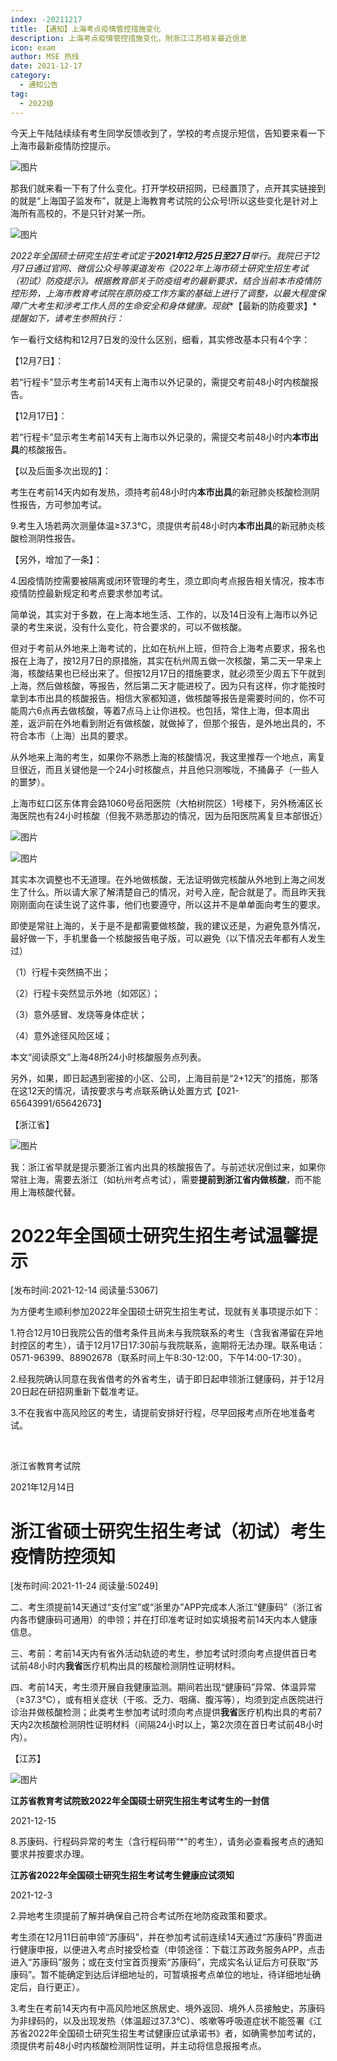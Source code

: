 ```yaml
---
index: -20211217
title: 【通知】上海考点疫情管控措施变化
description: 上海考点疫情管控措施变化，附浙江江苏相关最近信息
icon: exam
author: MSE 热线
date: 2021-12-17
category:
  - 通知公告
tag:
  - 2022级
---
```


今天上午陆陆续续有考生同学反馈收到了，学校的考点提示短信，告知要来看一下上海市最新疫情防控提示。

![图片](https://zhuye-1308301598.file.myqcloud.com/markdown/640-20220501144234534.jpeg)

那我们就来看一下有了什么变化。打开学校研招网，已经置顶了，点开其实链接到的就是“上海国子监发布”，就是上海教育考试院的公众号!所以这些变化是针对上海所有高校的，不是只针对某一所。

![图片](https://zhuye-1308301598.file.myqcloud.com/markdown/640-20220501144234644.png)

*2022年全国硕士研究生招生考试定于**2021年12月25日至27日**举行。我院已于12月7日通过官网、微信公众号等渠道发布《2022年上海市硕士研究生招生考试（初试）防疫提示》。根据教育部关于防疫组考的最新要求，结合当前本市疫情防控形势，上海市教育考试院在原防疫工作方案的基础上进行了调整，以最大程度保障广大考生和涉考工作人员的生命安全和身体健康。现就**【最新的防疫要求】**提醒如下，请考生参照执行：*

乍一看行文结构和12月7日发的没什么区别，细看，其实修改基本只有4个字：

【12月7日】：

若“行程卡”显示考生考前14天有上海市以外记录的，需提交考前48小时内核酸报告。

【12月17日】：

若“行程卡”显示考生考前14天有上海市以外记录的，需提交考前48小时内**本市出具**的核酸报告。

【以及后面多次出现的】：

考生在考前14天内如有发热，须持考前48小时内**本市出具**的新冠肺炎核酸检测阴性报告，方可参加考试。

9.考生入场若两次测量体温≥37.3℃，须提供考前48小时内**本市出具**的新冠肺炎核酸检测阴性报告。

【另外，增加了一条】：

4.因疫情防控需要被隔离或闭环管理的考生，须立即向考点报告相关情况，按本市疫情防控最新规定和考点要求参加考试。

简单说，其实对于多数，在上海本地生活、工作的，以及14日没有上海市以外记录的考生来说，没有什么变化，符合要求的，可以不做核酸。

但对于考前从外地来上海考试的，比如在杭州上班，但符合上海考点要求，报名也报在上海了，按12月7日的原措施，其实在杭州周五做一次核酸，第二天一早来上海，核酸结果也已经出来了。但按12月17日的措施要求，就必须至少周五下午就到上海，然后做核酸，等报告，然后第二天才能进校了。因为只有这样，你才能按时拿到本市出具的核酸报告。相信大家都知道，做核酸等报告是需要时间的，你不可能周六6点再去做核酸，等着7点马上让你进校。也包括，常住上海，但本周出差，返沪前在外地看到附近有做核酸，就做掉了，但那个报告，是外地出具的，不符合本市（上海）出具的要求。



从外地来上海的考生，如果你不熟悉上海的核酸情况，我这里推荐一个地点，离复旦很近，而且关键他是一个24小时核酸点，并且他只测喉咙，不捅鼻子（一些人的噩梦）。



上海市虹口区东体育会路1060号岳阳医院（大柏树院区）1号楼下，另外杨浦区长海医院也有24小时核酸（但我不熟悉那边的情况，因为岳阳医院离复旦本部很近）

![图片](https://zhuye-1308301598.file.myqcloud.com/markdown/640-20220501144234787.png)

![图片](https://zhuye-1308301598.file.myqcloud.com/markdown/640-20220501144234870.png)



其实本次调整也不无道理。在外地做核酸，无法证明做完核酸从外地到上海之间发生了什么。所以请大家了解清楚自己的情况，对号入座，配合就是了。而且昨天我刚刚面向在读生说了这件事，他们也要遵守，所以这并不是单单面向考生的要求。



即使是常驻上海的，关于是不是都需要做核酸，我的建议还是，为避免意外情况，最好做一下，手机里备一个核酸报告电子版，可以避免（以下情况去年都有人发生过）

（1）行程卡突然搞不出；

（2）行程卡突然显示外地（如郊区）；

（3）意外感冒、发烧等身体症状；

（4）意外途径风险区域；

本文“阅读原文”上海48所24小时核酸服务点列表。



另外，如果，即日起遇到密接的小区、公司，上海目前是“2+12天”的措施，那落在这12天的情况，请按要求与考点联系确认处置方式【021-65643991/65642673】



【浙江省】



![图片](https://zhuye-1308301598.file.myqcloud.com/markdown/640-20220501144235015.png)



我：浙江省早就是提示要浙江省内出具的核酸报告了。与前述状况倒过来，如果你常驻上海，需要去浙江（如杭州考点考试），需要**提前到浙江省内做核酸**，而不能用上海核酸代替。





# 2022年全国硕士研究生招生考试温馨提示



[发布时间:2021-12-14 阅读量:53067]



为方便考生顺利参加2022年全国硕士研究生招生考试，现就有关事项提示如下：

1.符合12月10日我院公告的借考条件且尚未与我院联系的考生（含我省滞留在异地封控区的考生），请于12月17日17:30前与我院联系，逾期将无法办理。联系电话：0571-96399、88902678（联系时间上午8:30-12:00，下午14:00-17:30）。

2.经我院确认同意在我省借考的外省考生，请于即日起申领浙江健康码，并于12月20日起在研招网重新下载准考证。

3.不在我省中高风险区的考生，请提前安排好行程，尽早回报考点所在地准备考试。     

​             

浙江省教育考试院

2021年12月14日

#  

# 浙江省硕士研究生招生考试（初试）考生疫情防控须知



[发布时间:2021-11-24 阅读量:50249]



二、考生须提前14天通过“支付宝”或“浙里办”APP完成本人浙江“健康码”（浙江省内各市健康码可通用）的申领；并在打印准考证时如实填报考前14天内本人健康信息。

三、考前：考前14天内有省外活动轨迹的考生，参加考试时须向考点提供首日考试前48小时内**我省**医疗机构出具的核酸检测阴性证明材料。

四、考前14天，考生须开展自我健康监测。期间若出现“健康码”异常、体温异常（≥37.3℃），或有相关症状（干咳、乏力、咽痛、腹泻等），均须到定点医院进行诊治并做核酸检测；此类考生参加考试时须向考点提供**我省**医疗机构出具的考前7天内2次核酸检测阴性证明材料（间隔24小时以上，第2次须在首日考试前48小时内）。



【江苏】

![图片](https://zhuye-1308301598.file.myqcloud.com/markdown/640-20220501144235262.png)



**江苏省教育考试院致2022年全国硕士研究生招生考试考生的一封信**

2021-12-15



8.苏康码、行程码异常的考生（含行程码带“*”的考生），请务必查看报考点的通知要求并按要求办理。



**江苏省2022年全国硕士研究生招生考试考生健康应试须知**

2021-12-3



2.异地考生须提前了解并确保自己符合考试所在地防疫政策和要求。

考生须在12月11日前申领“苏康码”，并在参加考试前连续14天通过“苏康码”界面进行健康申报，以便进入考点时接受检查（申领途径：下载江苏政务服务APP，点击进入“苏康码”服务；或在支付宝首页搜索“苏康码”，完成实名认证后方可获取“苏康码”。暂不能确定到达后详细地址的，可暂填报考点单位的地址，待详细地址确定后，自行更正）。

3.考生在考前14天内有中高风险地区旅居史、境外返回、境外人员接触史，苏康码为非绿码的，以及出现发热（体温超过37.3℃）、咳嗽等呼吸道症状不能签署《江苏省2022年全国硕士研究生招生考试健康应试承诺书》者，如确需参加考试的，须提供考前48小时内核酸检测阴性证明，并主动将信息报报考点。
